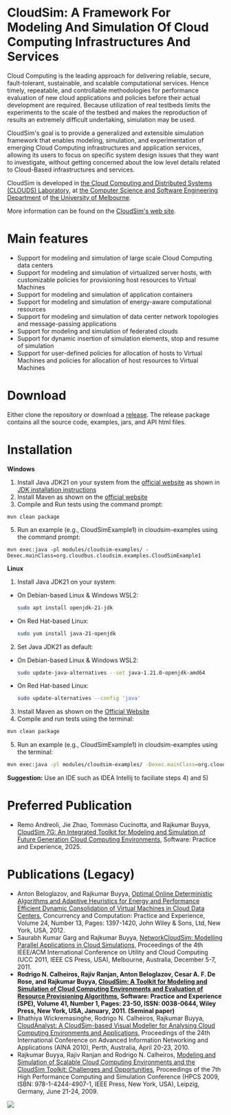 # CloudSim: A Framework For Modeling And Simulation Of Cloud Computing Infrastructures And Services #

Cloud Computing is the leading approach for delivering reliable, secure, fault-tolerant, sustainable, and scalable computational services. Hence timely, repeatable, and controllable methodologies for performance evaluation of new cloud applications and policies before their actual development are required. Because utilization of real testbeds limits the experiments to the scale of the testbed and makes the reproduction of results an extremely difficult undertaking, simulation may be used.

CloudSim's goal is to provide a generalized and extensible simulation framework that enables modeling, simulation, and experimentation of emerging Cloud Computing infrastructures and application services, allowing its users to focus on specific system design issues that they want to investigate, without getting concerned about the low level details related to Cloud-Based infrastructures and services.

CloudSim is developed in [the Cloud Computing and Distributed Systems (CLOUDS) Laboratory](http://cloudbus.org/), at [the Computer Science and Software Engineering Department](http://www.csse.unimelb.edu.au/) of [the University of Melbourne](http://www.unimelb.edu.au/).

More information can be found on the [CloudSim's web site](http://cloudbus.org/cloudsim/).


# Main features #

  * Support for modeling and simulation of large scale Cloud Computing data centers
  * Support for modeling and simulation of virtualized server hosts, with customizable policies for provisioning host resources to Virtual Machines
  * Support for modeling and simulation of application containers
  * Support for modeling and simulation of energy-aware computational resources
  * Support for modeling and simulation of data center network topologies and message-passing applications
  * Support for modeling and simulation of federated clouds
  * Support for dynamic insertion of simulation elements, stop and resume of simulation
  * Support for user-defined policies for allocation of hosts to Virtual Machines and policies for allocation of host resources to Virtual Machines


# Download #

Either clone the repository or download a [release](https://github.com/Cloudslab/cloudsim/releases). The release package contains all the source code, examples, jars, and API html files.

# Installation
**Windows**
1) Install Java JDK21 on your system from the [official website](https://www.oracle.com/in/java/technologies/downloads/#java21) as shown in [JDK installation instructions](https://docs.oracle.com/en/java/javase/23/install/overview-jdk-installation.html)
2) Install Maven as shown on the [official website](https://maven.apache.org/install.html)
4) Compile and Run tests using the command prompt:
  ```prompt
  mvn clean package
  ```
5) Run an example (e.g., CloudSimExample1) in cloudsim-examples using the command prompt:
```prompt
mvn exec:java -pl modules/cloudsim-examples/ -Dexec.mainClass=org.cloudbus.cloudsim.examples.CloudSimExample1
```

**Linux**
  1) Install Java JDK21 on your system:
  - On Debian-based Linux & Windows WSL2: 
    ```bash
    sudo apt install openjdk-21-jdk
    ```
  - On Red Hat-based Linux:  
    ```bash  
    sudo yum install java-21-openjdk
    ```
  2) Set Java JDK21 as default: 
  - On Debian-based Linux & Windows WSL2:
    ```bash
    sudo update-java-alternatives --set java-1.21.0-openjdk-amd64
    ```
  - On Red Hat-based Linux: 
    ```bash
    sudo update-alternatives --config 'java'
    ```
  3) Install Maven as shown on the [Official Website](https://maven.apache.org/install.html)
  4) Compile and run tests using the terminal:
  ```bash
  mvn clean package
  ```
  5) Run an example (e.g., CloudSimExample1) in cloudsim-examples using the terminal:
  ```bash
  mvn exec:java -pl modules/cloudsim-examples/ -Dexec.mainClass=org.cloudbus.cloudsim.examples.CloudSimExample1
  ```

  **Suggestion:** Use an IDE such as IDEA Intellij to faciliate steps 4) and 5)

# Preferred Publication #
  * Remo Andreoli, Jie Zhao, Tommaso Cucinotta, and Rajkumar Buyya, [CloudSim 7G: An Integrated Toolkit for Modeling and Simulation of Future Generation Cloud Computing Environments](https://onlinelibrary.wiley.com/doi/10.1002/spe.3413), Software: Practice and Experience, 2025.
    
# Publications (Legacy) #

  * Anton Beloglazov, and Rajkumar Buyya, [Optimal Online Deterministic Algorithms and Adaptive Heuristics for Energy and Performance Efficient Dynamic Consolidation of Virtual Machines in Cloud Data Centers](http://beloglazov.info/papers/2012-optimal-algorithms-ccpe.pdf), Concurrency and Computation: Practice and Experience, Volume 24, Number 13, Pages: 1397-1420, John Wiley & Sons, Ltd, New York, USA, 2012.
  * Saurabh Kumar Garg and Rajkumar Buyya, [NetworkCloudSim: Modelling Parallel Applications in Cloud Simulations](http://www.cloudbus.org/papers/NetworkCloudSim2011.pdf), Proceedings of the 4th IEEE/ACM International Conference on Utility and Cloud Computing (UCC 2011, IEEE CS Press, USA), Melbourne, Australia, December 5-7, 2011.
  * **Rodrigo N. Calheiros, Rajiv Ranjan, Anton Beloglazov, Cesar A. F. De Rose, and Rajkumar Buyya, [CloudSim: A Toolkit for Modeling and Simulation of Cloud Computing Environments and Evaluation of Resource Provisioning Algorithms](http://www.buyya.com/papers/CloudSim2010.pdf), Software: Practice and Experience (SPE), Volume 41, Number 1, Pages: 23-50, ISSN: 0038-0644, Wiley Press, New York, USA, January, 2011. (Seminal paper)**
  * Bhathiya Wickremasinghe, Rodrigo N. Calheiros, Rajkumar Buyya, [CloudAnalyst: A CloudSim-based Visual Modeller for Analysing Cloud Computing Environments and Applications](http://www.cloudbus.org/papers/CloudAnalyst-AINA2010.pdf), Proceedings of the 24th International Conference on Advanced Information Networking and Applications (AINA 2010), Perth, Australia, April 20-23, 2010.
  * Rajkumar Buyya, Rajiv Ranjan and Rodrigo N. Calheiros, [Modeling and Simulation of Scalable Cloud Computing Environments and the CloudSim Toolkit: Challenges and Opportunities](http://www.cloudbus.org/papers/CloudSim-HPCS2009.pdf), Proceedings of the 7th High Performance Computing and Simulation Conference (HPCS 2009, ISBN: 978-1-4244-4907-1, IEEE Press, New York, USA), Leipzig, Germany, June 21-24, 2009.




[![](http://www.cloudbus.org/logo/cloudbuslogo-v5a.png)](http://cloudbus.org/)
